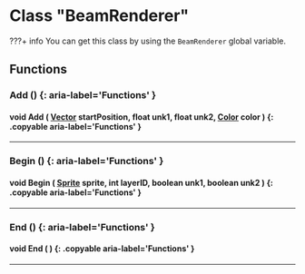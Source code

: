 # Class "BeamRenderer"

???+ info
    You can get this class by using the `BeamRenderer` global variable.

## Functions

### Add () {: aria-label='Functions' }
#### void Add ( [Vector](Vector.md) startPosition, float unk1, float unk2, [Color](Color.md) color ) {: .copyable aria-label='Functions' }   

___
### Begin () {: aria-label='Functions' }
#### void Begin ( [Sprite](Sprite.md) sprite, int layerID, boolean unk1, boolean unk2 ) {: .copyable aria-label='Functions' }
___

### End () {: aria-label='Functions' }
#### void End ( ) {: .copyable aria-label='Functions' }

___